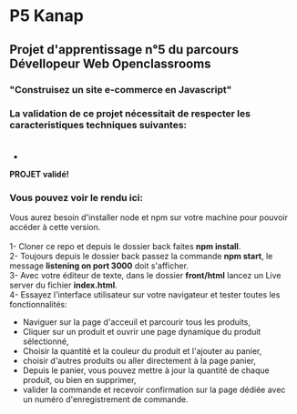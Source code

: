 # P5 Kanap

## Projet d'apprentissage n°5 du parcours Dévellopeur Web Openclassrooms
### "Construisez un site e-commerce en Javascript"

### La validation de ce projet nécessitait de respecter les caracteristiques techniques suivantes:<br><br>
* 

**PROJET validé!**

### Vous pouvez voir le rendu ici:
Vous aurez besoin d'installer node et npm sur votre machine pour pouvoir accéder à cette version.<br><br>
1- Cloner ce repo et depuis le dossier back faites **npm install**.<br>
2- Toujours depuis le dossier back passez la commande **npm start**, le message **listening on port 3000** doit s'afficher.<br>
3- Avec votre éditeur de texte, dans le dossier **front/html**  lancez un Live server du fichier **index.html**.<br>
4- Essayez l'interface utilisateur sur votre navigateur et tester toutes les fonctionnalités:<br>

* Naviguer sur la page d'acceuil et parcourir tous les produits,
* Cliquer sur un produit et ouvrir une page dynamique du produit sélectionné,
* Choisir la quantité et la couleur du produit et l'ajouter au panier,
* choisir d'autres produits ou aller directement à la page panier,
* Depuis le panier, vous pouvez mettre à jour la quantité de chaque produit, ou bien en supprimer,
* valider la commande et recevoir confirmation sur la page dédiée avec un numéro d'enregistrement de commande. 
